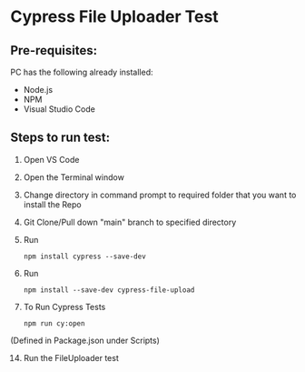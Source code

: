 # Cypress File Uploader Test

## Pre-requisites:
PC has the following already installed:
- Node.js
- NPM
- Visual Studio Code

## Steps to run test:
1. Open VS Code 
2. Open the Terminal window
3. Change directory in command prompt to required folder that you want to install the Repo
4. Git Clone/Pull down "main" branch to specified directory
6. Run

       npm install cypress --save-dev

7. Run
       
       npm install --save-dev cypress-file-upload

9. To Run Cypress Tests 

       npm run cy:open
(Defined in Package.json under Scripts)

14. Run the FileUploader test
